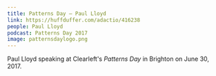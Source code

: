 ```yaml
---
title: Patterns Day – Paul Lloyd
link: https://huffduffer.com/adactio/416238
people: Paul Lloyd
podcast: Patterns Day 2017
image: patternsdaylogo.png
---
```


Paul Lloyd speaking at Clearleft's _Patterns Day_ in Brighton on June 30, 2017.
